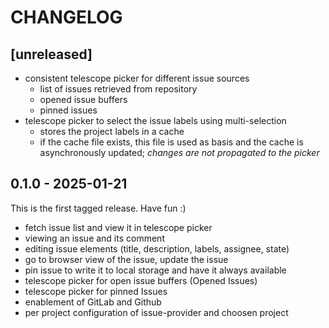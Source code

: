 # CHANGELOG

## [unreleased]

- consistent telescope picker for different issue sources
    - list of issues retrieved from repository
    - opened issue buffers
    - pinned issues
- telescope picker to select the issue labels using multi-selection
    - stores the project labels in a cache
    - if the cache file exists, this file is used as basis and the cache is asynchronously
      updated; _changes are not propagated to the picker_

## 0.1.0 - 2025-01-21

This is the first tagged release. Have fun :)

- fetch issue list and view it in telescope picker
- viewing an issue and its comment
- editing issue elements (title, description, labels, assignee, state)
- go to browser view of the issue, update the issue
- pin issue to write it to local storage and have it always available
- telescope picker for open issue buffers (Opened Issues)
- telescope picker for pinned Issues
- enablement of GitLab and Github
- per project configuration of issue-provider and choosen project
